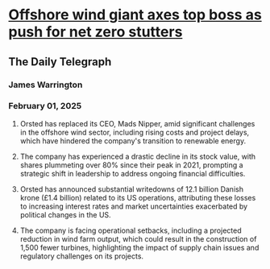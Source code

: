 # [Offshore wind giant axes top boss as push for net zero stutters](https://advance.lexis.com/api/document?collection=news&id=urn:contentItem:6F1F-X5G3-RVC6-T431-00000-00&context=1519360)
## The Daily Telegraph
### James Warrington
### February 01, 2025

1. Orsted has replaced its CEO, Mads Nipper, amid significant challenges in the offshore wind sector, including rising costs and project delays, which have hindered the company's transition to renewable energy.

2. The company has experienced a drastic decline in its stock value, with shares plummeting over 80% since their peak in 2021, prompting a strategic shift in leadership to address ongoing financial difficulties.

3. Orsted has announced substantial writedowns of 12.1 billion Danish krone (£1.4 billion) related to its US operations, attributing these losses to increasing interest rates and market uncertainties exacerbated by political changes in the US.

4. The company is facing operational setbacks, including a projected reduction in wind farm output, which could result in the construction of 1,500 fewer turbines, highlighting the impact of supply chain issues and regulatory challenges on its projects.